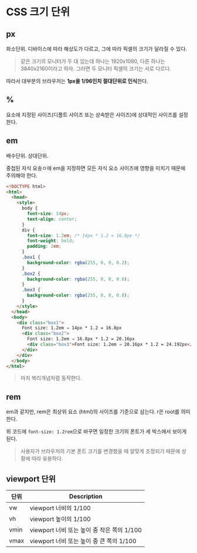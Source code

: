 # CSS 크기 단위

## px

화소단위. 디바이스에 따라 해상도가 다르고, 그에 따라 픽셀의 크기가 달라질 수 있다.

> 같은 크기의 모니터가 두 대 있는데 하나는 1920x1080, 다른 하나는 3840x2160이라고 하자. 그러면 두 모니터 픽셀의 크기는 서로 다르다.

따라서 대부분의 브라우저는 **1px을 1/96인치 절대단위로 인식**한다.

## %

요소에 지정된 사이즈(디폴트 사이즈 또는 상속받은 사이즈)에 상대적인 사이즈를 설정한다.

## em

배수단위. 상대단위.

중첩된 자식 요송ㅇ에 em을 지정하면 모든 자식 요소 사이즈에 영향을 미치기 때문에 주의해야 한다.

```html
<!DOCTYPE html>
<html>
  <head>
    <style>
      body {
        font-size: 14px;
        text-align: center;
      }
      div {
        font-size: 1.2em; /* 14px * 1.2 = 16.8px */
        font-weight: bold;
        padding: 2em;
      }
      .box1 {
        background-color: rgba(255, 0, 0, 0.2);
      }
      .box2 {
        background-color: rgba(255, 0, 0, 0.6);
      }
      .box3 {
        background-color: rgba(255, 0, 0, 0.8);
      }
    </style>
  </head>
  <body>
    <div class="box1">
      Font size: 1.2em ⇒ 14px * 1.2 = 16.8px
      <div class="box2">
        Font size: 1.2em ⇒ 16.8px * 1.2 = 20.16px
        <div class="box3">Font size: 1.2em ⇒ 20.16px * 1.2 = 24.192px</div>
      </div>
    </div>
  </body>
</html>
```

> 마치 복리개념처럼 동작한다.

## rem

em과 같지만, rem은 최상위 요소 (html)의 사이즈를 기준으로 삼는다. r은 root를 의미한다.

위 코드에 `font-size: 1.2rem`으로 바꾸면 일정한 크기의 폰트가 세 박스에서 보이게 된다.

> 사용자가 브라우저의 기본 폰트 크기를 변경했을 때 알맞게 조정되기 때문에 상황에 따라 유용하다.

## viewport 단위

| 단위 | Description                                |
| ---- | ------------------------------------------ |
| vw   | viewport 너비의 1/100                      |
| vh   | viewport 높이의 1/100                      |
| vmin | viewport 너비 또는 높이 중 작은 쪽의 1/100 |
| vmax | viewport 너비 또는 높이 중 큰 쪽의 1/100   |
